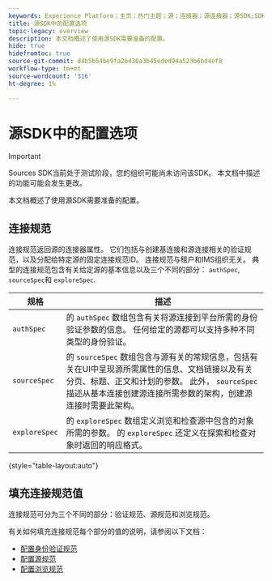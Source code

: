 ```yaml
---
keywords: Experience Platform；主页；热门主题；源；连接器；源连接器；源SDK;SDK
title: 源SDK中的配置选项
topic-legacy: overview
description: 本文档概述了使用源SDK需要准备的配置。
hide: true
hidefromtoc: true
source-git-commit: d4b5b54be9fa2b430a3b45eded94a523b6bd4ef8
workflow-type: tm+mt
source-wordcount: '316'
ht-degree: 1%

---
```


# 源SDK中的配置选项

>[!IMPORTANT]
>
>Sources SDK当前处于测试阶段，您的组织可能尚未访问该SDK。 本文档中描述的功能可能会发生更改。

本文档概述了使用源SDK需要准备的配置。

## 连接规范

连接规范返回源的连接器属性。 它们包括与创建基连接和源连接相关的验证规范，以及分配给特定源的固定连接规范ID。 连接规范与租户和IMS组织无关。 典型的连接规范包含有关给定源的基本信息以及三个不同的部分： `authSpec`, `sourceSpec`和 `exploreSpec`.

| 规格 | 描述 |
| --- | --- |
| `authSpec` | 的 `authSpec` 数组包含有关将源连接到平台所需的身份验证参数的信息。 任何给定的源都可以支持多种不同类型的身份验证。 |
| `sourceSpec` | 的 `sourceSpec` 数组包含与源有关的常规信息，包括有关在UI中呈现源所需属性的信息、文档链接以及有关分页、标题、正文和计划的参数。 此外， `sourceSpec` 描述从基本连接创建源连接所需参数的架构，创建源连接时需要此架构。 |
| `exploreSpec` | 的 `exploreSpec` 数组定义浏览和检查源中包含的对象所需的参数。 的 `exploreSpec` 还定义在探索和检查对象时返回的响应格式。 |

{style=&quot;table-layout:auto&quot;}

## 填充连接规范值

连接规范可分为三个不同的部分：验证规范、源规范和浏览规范。

有关如何填充连接规范每个部分的值的说明，请参阅以下文档：

* [配置身份验证规范](./authspec.md)
* [配置源规范](./sourcespec.md)
* [配置浏览规范](./explorespec.md)


